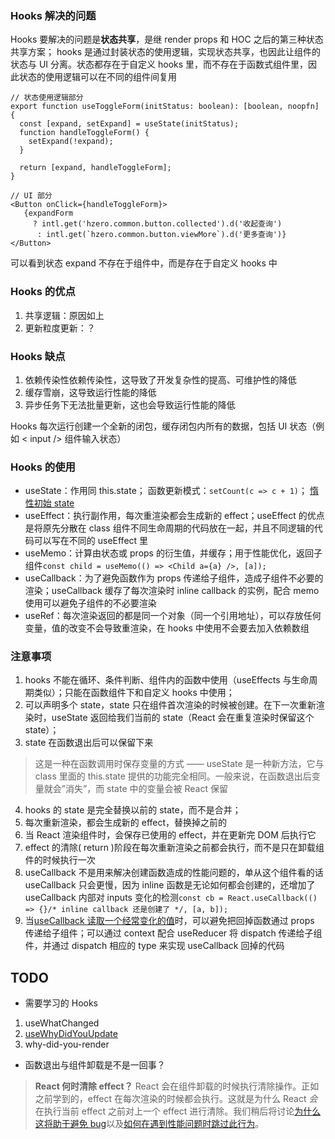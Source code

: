### Hooks 解决的问题
Hooks 要解决的问题是**状态共享**，是继 render props 和 HOC 之后的第三种状态共享方案；
hooks 是通过封装状态的使用逻辑，实现状态共享，也因此让组件的状态与 UI 分离。状态都存在于自定义 hooks 里，而不存在于函数式组件里，因此状态的使用逻辑可以在不同的组件间复用
```tsx
// 状态使用逻辑部分
export function useToggleForm(initStatus: boolean): [boolean, noopfn] {
  const [expand, setExpand] = useState(initStatus);
  function handleToggleForm() {
    setExpand(!expand);
  }

  return [expand, handleToggleForm];
}

// UI 部分
<Button onClick={handleToggleForm}>
   {expandForm
     ? intl.get('hzero.common.button.collected').d('收起查询')
      : intl.get(`hzero.common.button.viewMore`).d('更多查询')}
</Button>
```
可以看到状态 expand 不存在于组件中，而是存在于自定义 hooks 中
### Hooks 的优点
1. 共享逻辑：原因如上
2. 更新粒度更新：？

### Hooks 缺点
1. 依赖传染性依赖传染性，这导致了开发复杂性的提高、可维护性的降低
2. 缓存雪崩，这导致运行性能的降低
3. 异步任务下无法批量更新，这也会导致运行性能的降低

Hooks 每次运行创建一个全新的闭包，缓存闭包内所有的数据，包括 UI 状态（例如 < input /> 组件输入状态）


### Hooks 的使用
- useState：作用同 this.state； 函数更新模式：`setCount(c => c + 1)`； [惰性初始 state](https://zh-hans.reactjs.org/docs/hooks-reference.html#lazy-initial-state)
- useEffect：执行副作用，每次重渲染都会生成新的 effect；useEffect 的优点是将原先分散在 class 组件不同生命周期的代码放在一起，并且不同逻辑的代码可以写在不同的 useEffect 里
- useMemo：计算由状态或 props 的衍生值，并缓存；用于性能优化，返回子组件`const child = useMemo(() => <Child a={a} />, [a]);`
- useCallback：为了避免函数作为 props 传递给子组件，造成子组件不必要的渲染；useCallback 缓存了每次渲染时 inline callback 的实例，配合 memo 使用可以避免子组件的不必要渲染
- useRef：每次渲染返回的都是同一个对象（同一个引用地址），可以存放任何变量，值的改变不会导致重渲染，在 hooks 中使用不会要去加入依赖数组



### 注意事项
1. hooks 不能在循环、条件判断、组件内的函数中使用（useEffects 与生命周期类似）；只能在函数组件下和自定义 hooks 中使用；
2. 可以声明多个 state，state 只在组件首次渲染的时候被创建。在下一次重新渲染时，useState 返回给我们当前的 state（React 会在重复渲染时保留这个 state）；
3. state 在函数退出后可以保留下来
> 这是一种在函数调用时保存变量的方式 —— useState 是一种新方法，它与 class 里面的 this.state 提供的功能完全相同。一般来说，在函数退出后变量就会”消失”，而 state 中的变量会被 React 保留
4. hooks 的 state 是完全替换以前的 state，而不是合并；
5. 每次重新渲染，都会生成新的 effect，替换掉之前的
6. 当 React 渲染组件时，会保存已使用的 effect，并在更新完 DOM 后执行它
7. effect 的清除( return )阶段在每次重新渲染之前都会执行，而不是只在卸载组件的时候执行一次
8. useCallback 不是用来解决创建函数造成的性能问题的，单从这个组件看的话 useCallback 只会更慢，因为 inline 函数是无论如何都会创建的，还增加了 useCallback 内部对 inputs 变化的检测`const cb = React.useCallback(() => {}/* inline callback 还是创建了 */, [a, b]);`
9. 当[useCallback 读取一个经常变化的值](https://zh-hans.reactjs.org/docs/hooks-faq.html#how-to-read-an-often-changing-value-from-usecallback)时，可以避免把回掉函数通过 props 传递给子组件；可以通过 context 配合 useReducer 将 dispatch 传递给子组件，并通过 dispatch 相应的 type 来实现 useCallback 回掉的代码


## TODO
- 需要学习的 Hooks
1. useWhatChanged
2. [useWhyDidYouUpdate](https://usehooks.com/useWhyDidYouUpdate/)
3. why-did-you-render

- 函数退出与组件卸载是不是一回事？
> **React 何时清除 effect？** React 会在组件卸载的时候执行清除操作。正如之前学到的，effect 在每次渲染的时候都会执行。这就是为什么 React *会*在执行当前 effect 之前对上一个 effect 进行清除。我们稍后将讨论[为什么这将助于避免 bug](https://zh-hans.reactjs.org/docs/hooks-effect.html#explanation-why-effects-run-on-each-update)以及[如何在遇到性能问题时跳过此行为](https://zh-hans.reactjs.org/docs/hooks-effect.html#tip-optimizing-performance-by-skipping-effects)。
